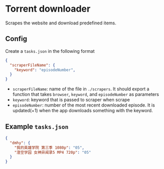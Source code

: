 # Torrent downloader
Scrapes the website and download predefined items.

## Config
Create a `tasks.json` in the following format
```json
{
  "scraperFileName": {
    "keyword": "episodeNumber",
  }
}
```

* `scraperFileName`: name of the file in `./scrapers`. It should export a function that takes `browser`, `keyword`, and `episodeNumber` as parameters
* `keyword`: keyword that is passed to scraper when scrape
* `episodeNumber`: number of the most recent downloaded episode. It is updated(+1) when the app downloads something with the keyword.

## Example `tasks.json`
```json
{
  "dmhy": {
    "我的英雄学院 第三季 1080p": "05",
    "澄空学园 女神异闻录5 MP4 720p": "05"
  }
}
```